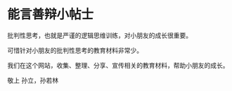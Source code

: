 # 能言善辩小帖士

批判性思考，也就是严谨的逻辑思维训练，对小朋友的成长很重要。


可惜针对小朋友的批判性思考的教育材料非常少。


我们在这个网站，收集、整理、分享、宣传相关的教育材料，帮助小朋友的成长。


敬上
孙立，孙若林